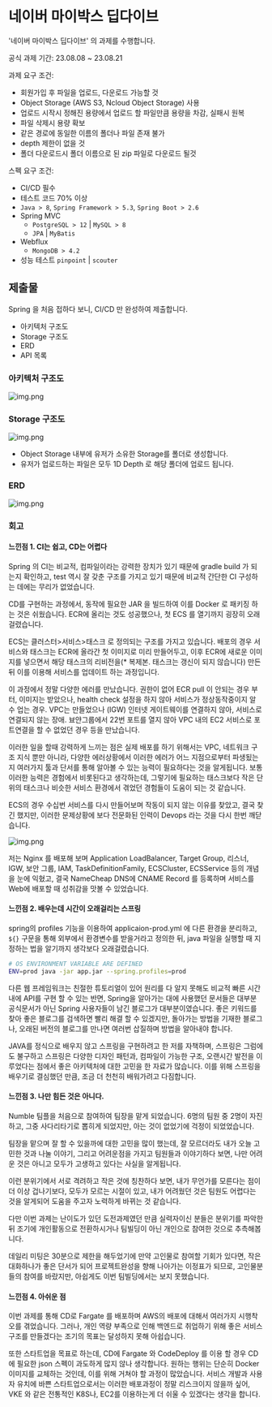 # 네이버 마이박스 딥다이브
'네이버 마이박스 딥다이브' 의 과제를 수행합니다. 

공식 과제 기간: 23.08.08 ~ 23.08.21

과제 요구 조건:
- 회원가입 후 파일을 업로드, 다운로드 가능할 것
- Object Storage (AWS S3, Ncloud Object Storage) 사용
- 업로드 시작시 정해진 용량에서 업로드 할 파일만큼 용량을 차감, 실패시 원복
- 파일 삭제시 용량 확보
- 같은 경로에 동일한 이름의 폴더나 파일 존재 불가
- depth 제한이 없을 것
- 폴더 다운로드시 폴더 이름으로 된 zip 파일로 다운로드 될것

스펙 요구 조건:
- CI/CD 필수
- 테스트 코드 70% 이상
- `Java > 8`, `Spring Framework > 5.3`, `Spring Boot > 2.6`
- Spring MVC
  - `PostgreSQL > 12` | `MySQL > 8`
  - `JPA` | `MyBatis`
- Webflux
  - `MongoDB > 4.2`
- 성능 테스트 `pinpoint` | `scouter`

## 제출물

Spring 을 처음 접하다 보니, CI/CD 만 완성하여 제출합니다.

- 아키텍처 구조도
- Storage 구조도
- ERD
- API 목록

### 아키텍처 구조도
![img.png](docs/architecture.png)

### Storage 구조도
![img.png](docs/storage.png)

- Object Storage 내부에 유저가 소유한 Storage를 폴더로 생성합니다.
- 유저가 업로드하는 파일은 모두 1D Depth 로 해당 폴더에 업로드 됩니다.

### ERD
![img.png](docs/ERD.png)

### 회고

#### 느낀점 1. CI는 쉽고, CD는 어렵다

Spring 의 CI는 비교적, 컴파일이라는 강력한 장치가 있기 때문에 gradle build 가 되는지 확인하고, test 역시 잘 갖춘 구조를 가지고 있기 때문에 비교적 간단한 CI 구성하는 데에는 무리가 없었습니다.

CD를 구현하는 과정에서, 동작에 필요한 JAR 을 빌드하여 이를 Docker 로 패키징 하는 것은 쉬웠습니다. ECR에 올리는 것도 성공했으나, 첫 ECS 를 열기까지 굉장히 오래걸렸습니다. 

ECS는 클러스터>서비스>태스크 로 정의되는 구조를 가지고 있습니다. 배포의 경우 서비스와 태스크는 ECR에 올라간 첫 이미지로 미리 만들어두고, 이후 ECR에 새로운 이미지를 넣으면서 해당 태스크의 리비전을(* 복제본. 태스크는 갱신이 되지 않습니다) 만든 뒤 이를 이용해 서비스를 업데이트 하는 과정입니다.

이 과정에서 정말 다양한 에러를 만났습니다. 권한이 없어 ECR pull 이 안되는 경우 부터, 이미지는 받았으나, health check 설정을 하지 않아 서비스가 정상동작중이지 알 수 업는 경우. VPC는 만들었으나 (IGW) 인터넷 게이트웨이를 연결하지 않아, 서비스로 연결되지 않는 장애. 뵤얀그룹에서 22번 포트를 열지 않아 VPC 내의 EC2 서비스로 포트연결을 할 수 없었던 경우 등을 만났습니다.

이러한 일을 할때 강력하게 느끼는 점은 실제 배포를 하기 위해서는 VPC, 네트워크 구조 지식 뿐만 아니라, 다양한 에러상황에서 이러한 에러가 어느 지점으로부터 파생됬는지 여러가지 툴과 단서를 통해 알아볼 수 있는 능력이 필요하다는 것을 알게됩니다.
보통 이러한 능력은 경험에서 비롯된다고 생각하는데, 그렇기에 필요하는 태스크보다 작은 단위의 태스크나 비슷한 서비스 환경에서 겪었던 경험들이 도움이 되는 것 같습니다.

ECS의 경우 수십번 서비스를 다시 만들어보며 작동이 되지 않는 이유를 찾았고, 결국 찾긴 했지만, 이러한 문제상황에 보다 전문화된 인력이 Devops 라는 것을 다시 한번 깨닫습니다.

![img.png](docs/sucess_and_fails.png)

저는 Nginx 를 배포해 보며 Application LoadBalancer, Target Group, 리스너, IGW, 보안 그룹, IAM, TaskDefinitionFamily, ECSCluster, ECSService 등의 개념을 눈에 익혔고, 결국 NameCheap DNS에 CNAME Record 를 등록하며 서비스를 Web에 배포할 때 성취감을 맛볼 수 있었습니다.

#### 느낀점 2. 배우는데 시간이 오래걸리는 스프링

spring의 profiles 기능을 이용하여 applicaion-prod.yml 에 다른 환경을 분리하고, `${}` 구문을 통해 외부에서 환경변수를 받을거라고 정의한 뒤, java 파일을 실행할 때 지정하는 법을 알기까지 생각보다 오래걸렸습니다. 

```bash
# OS ENVIRONMENT VARIABLE ARE DEFINED
ENV=prod java -jar app.jar --spring.profiles=prod 
```

다른 웹 프레임워크는 친절한 튜토리얼이 있어 원리를 다 알지 못해도 비교적 빠른 시간내에 API를 구현 할 수 있는 반면, Spring을 알아가는 대에 사용했던 문서들은 대부분 공식문서가 아닌 Spring 사용자들이 남긴 블로그가 대부분이였습니다.
좋은 키워드를 찾아 좋은 블로그를 검색하면 빨리 해결 할 수 있겠지만, 돌아가는 방법을 기재한 블로그나, 오래된 버전의 블로그를 만나면 여러번 삽질하며 방법을 알아내야 합니다.

JAVA를 정식으로 배우지 않고 스프링을 구현하려고 한 저를 자책하며, 스프링은 그럼에도 불구하고 스프링은 다양한 디자인 패턴과, 컴파일이 가능한 구조, 오랜시간 발전을 이루었다는 점에서 좋은 아키텍처에 대한 고민을 한 자료가 많습니다. 이를 위해 스프링을 배우기로 결심했던 만큼, 조금 더 천천히 배워가려고 다짐합니다.


#### 느낀점 3. 나만 힘든 것은 아니다.

Numble 팀플을 처음으로 참여하여 팀장을 맡게 되었습니다. 6명의 팀원 중 2명이 자진하고, 그중 사다리타기로 뽑히게 되었지만, 아는 것이 없었기에 걱정이 되었었습니다.

팀장을 맡으며 잘 할 수 있을까에 대한 고민을 많이 했는데, 잘 모르더라도 내가 오늘 고민한 것과 나눌 이야기, 그리고 어려운점을 가지고 팀원들과 이야기하다 보면, 나만 어려운 것은 아니고 모두가 고생하고 있다는 사실을 알게됩니다.

이런 분위기에서 서로 격려하고 작은 것에 칭찬하다 보면, 내가 무언가를 모른다는 점이 더 이상 겁나기보다, 모두가 모르는 시절이 있고, 내가 어려웠던 것은 팀원도 어렵다는 것을 알게되어 도움을 주고자 노력하게 바뀌는 것 같습니다.

다만 이번 과제는 난이도가 있던 도전과제였던 만큼 실력자이신 분들은 분위기를 파악한 뒤 조기에 개인활동으로 전환하시거나 팀빌딩이 아닌 개인으로 참여한 것으로 추측해봅니다.

데일리 미팅은 30분으로 제한을 해두었기에 만약 고인물로 참여할 기회가 있다면, 작은 대화하나가 좋은 단서가 되어 프로젝트완성을 향해 나아가는 이정표가 되므로, 고인물분들의 참여를 바랐지만, 아쉽게도 이번 팀빌딩에서는 보지 못했습니다.

#### 느낀점 4. 아쉬운 점

이번 과제를 통해 CD로 Fargate 를 배포하며 AWS의 배포에 대해서 여러가지 시행착오를 겪었습니다. 그러나, 개인 역량 부족으로 인해 백엔드로 취업하기 위해 좋은 서비스 구조를 만들겠다는 조기의 목표는 달성하지 못해 아쉽습니다.

또한 스타트업을 목표로 하는데, CD에 Fargate 와 CodeDeploy 를 이용 할 경우 CD에 필요한 json 스펙이 과도하게 많지 않나 생각합니다.
원하는 행위는 단순히 Docker 이미지를 교체하는 것인데, 이를 위해 거쳐야 할 과정이 많았습니다. 서비스 개발과 사용자 유치에 바쁜 스타트업으로서는 이러한 배포과정이 정말 리스크이지 않을까 싶어, VKE 와 같은 전통적인 K8S나, EC2를 이용하는게 더 쉬울 수 있겠다는 생각을 합니다.
